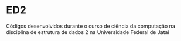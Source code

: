 # ED2
Códigos desenvolvidos durante o curso de ciência da computação na disciplina de estrutura de dados 2 na Universidade Federal de Jataí
